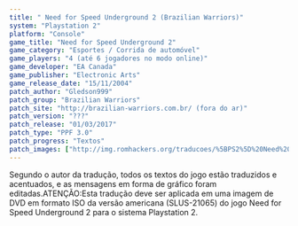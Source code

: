 ```yaml
---
title: " Need for Speed Underground 2 (Brazilian Warriors)"
system: "Playstation 2"
platform: "Console"
game_title: "Need for Speed Underground 2"
game_category: "Esportes / Corrida de automóvel"
game_players: "4 (até 6 jogadores no modo online)"
game_developer: "EA Canada"
game_publisher: "Electronic Arts"
game_release_date: "15/11/2004"
patch_author: "Gledson999"
patch_group: "Brazilian Warriors"
patch_site: "http://brazilian-warriors.com.br/ (fora do ar)"
patch_version: "???"
patch_release: "01/03/2017"
patch_type: "PPF 3.0"
patch_progress: "Textos"
patch_images: ["http://img.romhackers.org/traducoes/%5BPS2%5D%20Need%20for%20Speed%20Underground%202%20-%20Gledson999%20-%201.jpg","http://img.romhackers.org/traducoes/%5BPS2%5D%20Need%20for%20Speed%20Underground%202%20-%20Gledson999%20-%202.jpg","http://img.romhackers.org/traducoes/%5BPS2%5D%20Need%20for%20Speed%20Underground%202%20-%20Gledson999%20-%203.jpg"]
---
```

Segundo o autor da tradução, todos os textos do jogo estão traduzidos e acentuados, e as mensagens em forma de gráfico foram editadas.ATENÇÃO:Esta tradução deve ser aplicada em uma imagem de DVD em formato ISO da versão americana (SLUS-21065) do jogo Need for Speed Underground 2 para o sistema Playstation 2.